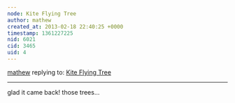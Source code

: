 ```yaml
---
node: Kite Flying Tree
author: mathew
created_at: 2013-02-18 22:40:25 +0000
timestamp: 1361227225
nid: 6021
cid: 3465
uid: 4
---
```




[mathew](../profile/mathew) replying to: [Kite Flying Tree](../notes/danbeavers/2-16-2013/kite-flying-tree)

----
glad it came back!  those trees...